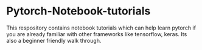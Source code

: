 # Pytorch-Notebook-tutorials
This respository contains notebook tutorials which can help learn pytorch if you are already familiar with other frameworks like tensorflow, keras. Its also a beginner friendly walk through.

